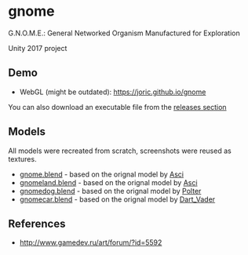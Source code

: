 # gnome

G.N.O.M.E.: General Networked Organism Manufactured for Exploration

Unity 2017 project

## Demo

* WebGL (might be outdated): https://joric.github.io/gnome

You can also download an executable file from the [releases section](https://github.com/joric/ts100tris/releases)

## Models

All models were recreated from scratch, screenshots were reused as textures.

* [gnome.blend](gnome/Assets/models/gnome) - based on the orignal model by [Asci](http://www.gamedev.ru/art/forum/?id=5592)
* [gnomeland.blend](gnome/Assets/models/gnomeland) - based on the orignal model by [Asci](http://www.gamedev.ru/art/forum/?id=5592)
* [gnomedog.blend](gnome/Assets/models/gnomedog) - based on the orignal model by [Polter](http://www.gamedev.ru/art/forum/?id=5592&page=156#m2335)
* [gnomecar.blend](gnome/Assets/models/gnomecar) - based on the orignal model by [Dart_Vader](http://www.gamedev.ru/projects/forum/?id=8855&page=2#m16)

## References

* http://www.gamedev.ru/art/forum/?id=5592


